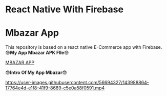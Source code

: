 # React Native With Firebase 
# Mbazar App

This repository is based on a react native E-Commerce app with Firebase.
😎**My App Mbazar APK FIle**😎

[MBAZAR APP](https://raw.githubusercontent.com/iamrealfarhanbd/Mbazar-2.0/main/Mbazar.apk)

😎**Intro Of My App Mbazar**😎

https://user-images.githubusercontent.com/56694327/143988864-17764e4d-e1f8-41f9-8669-c5e0a58f0591.mp4

